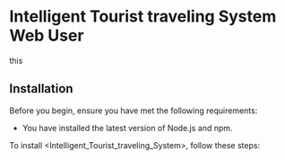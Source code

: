 # Intelligent Tourist traveling System Web User

this

## Installation

Before you begin, ensure you have met the following requirements:
* You have installed the latest version of Node.js and npm.

To install <Intelligent_Tourist_traveling_System>, follow these steps:

